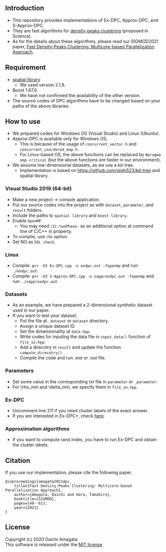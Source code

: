 ## Introduction
* This repository provides implementations of Ex-DPC, Approx-DPC, and S-Approx-DPC.
* They are fast algorithms for [density-peaks clustering](https://science.sciencemag.org/content/344/6191/1492.full) (proposed in Science).
* As for the details about these algorithms, please read our SIGMOD2021 paper, [Fast Density-Peaks Clustering: Multicore-based Parallelization Approach](https://dl.acm.org/doi/10.1145/3448016.3452781).

## Requirement
*  [spatial library](http://spatial.sourceforge.net/)
	* We used version 2.1.8.
* Boost 1.67.0
	* We have not confirmed the availability of the other version.
* The source codes of DPC algorithms have to be changed based on your paths of the above libraries.

## How to use
* We prepared codes for Windows OS (Visual Studio) and Linux (Ubuntu).
* Approx-DPC is available only for Windows OS.
	* This is because of the usage of `concurrent_vector.h` and `concurrent_unordered_map.h`.
	* For Linux-based OS, the above functions can be replaced by `#pragma omp critical` (but the above functions are faster in our environment).
* We assume low-dimensional datasets, as we use a kd-tree.
	* Implementation is based on https://github.com/gishi523/kd-tree and spatial library.

### Visual Studio 2019 (64-bit)
* Make a new project -> console application.
* Put our source codes into the project as with `dataset`, `parameter`, and `result` folders.
* Include the paths to `spatial library` and `boost library`.
* Enable `OpenMP`. 
	* You may need `/Zc:twoPhase-` as an additional option at command line of C/C++ in property.
* To complie, use `/Ox` option.
* Set NO as `SDL check`.

### Linux
* Compile: `g++ -O3 Ex-DPC.cpp -o exdpc.out -fopenmp` and run: `./exdpc.out`.
* Compile: `g++ -O3 S-Approx-DPC.cpp -o sapproxdpc.out -fopenmp` and run: `./sapproxdpc.out`.

### Datasets
* As an example, we have prepared a 2-dimensional synthetic dataset used in our paper.
* If you want to test your dataset,
	* Put the file at `_dataset` or `dataset` directory.
	* Assign a unique dataset ID.
	* Set the dimensionality at `data.hpp`.
	* Write codes for inputing the data file in `input_data()` function of `file_io.hpp`.  
	* Add a direcotry in `result` and update the function `compute_direcotry()`.
	* Compile the code and run .exe or .out file.

### Parameters
* Set some value in the corresponding txt file in `parameter` or `_parameter`.
* For \rho_min and \delta_min, we specify them in `file_io.hpp`.

### Ex-DPC
* Uncomment line 211 if you need cluster labels of the exact answer.
* If you are interested in Ex-DPC+, check [here](https://github.com/amgt-d1/D-DPC/tree/main/D-DPC).

### Approximation algorithms
* If you want to compute rand index, you have to run Ex-DPC and obtain the cluster labels.

## Citation
If you use our implementation, please cite the following paper.
``` 
@inproceedings{amagata2021dpc,  
    title={Fast Density-Peaks Clustering: Multicore-based Parallelization Approach},  
    author={Amagata, Daichi and Hara, Takahiro},  
    booktitle={SIGMOD},  
    pages={49--61},  
    year={2021}  
}
```

## License
Copyright (c) 2020 Daichi Amagata  
This software is released under the [MIT license](https://github.com/amgt-d1/DPC/blob/main/license.txt).

